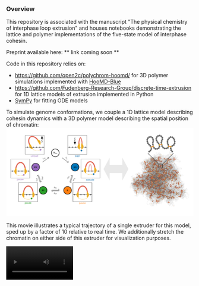 ### Overview ###

This repository is associated with the manuscript "The physical chemistry of interphase loop extrusion" and houses notebooks demonstrating the lattice and polymer implementations of the five-state model of interphase cohesin.


Preprint available here: ** link coming soon **



Code in this repository relies on:
- https://github.com/open2c/polychrom-hoomd/ for 3D polymer simulations implemented with [HooMD-Blue](https://github.com/glotzerlab/hoomd-blue)
- https://github.com/Fudenberg-Research-Group/discrete-time-extrusion for 1D lattice models of extrusion implemented in Python
- [SymPy](https://www.sympy.org/en/index.html) for fitting ODE models

To simulate genome conformations, we couple a 1D lattice model describing cohesin dynamics with a 3D polymer model describing the spatial position of chromatin:
![Model](./figures/five-state-polymer.png?raw=true)



This movie illustrates a typical trajectory of a single extruder for this model, sped up by a factor of 10 relative to real time. We additionally stretch the chromatin on either side of this extruder for visualization purposes.

<video src='./figures/anim_loop.mp4' width=180/>
